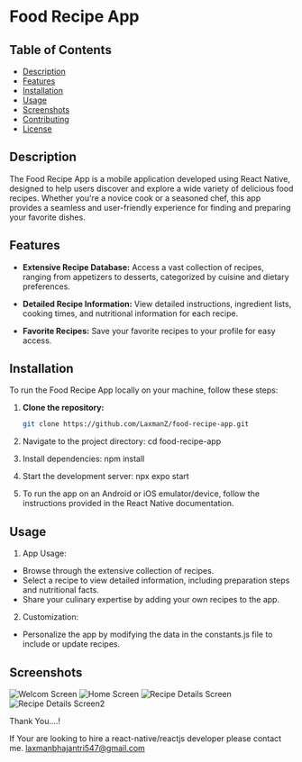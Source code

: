 # Food Recipe App

## Table of Contents

- [Description](#description)
- [Features](#features)
- [Installation](#installation)
- [Usage](#usage)
- [Screenshots](#screenshots)
- [Contributing](#contributing)
- [License](#license)

## Description

The Food Recipe App is a mobile application developed using React Native, designed to help users discover and explore a wide variety of delicious food recipes. Whether you're a novice cook or a seasoned chef, this app provides a seamless and user-friendly experience for finding and preparing your favorite dishes.

## Features

- **Extensive Recipe Database:** Access a vast collection of recipes, ranging from appetizers to desserts, categorized by cuisine and dietary preferences.

- **Detailed Recipe Information:** View detailed instructions, ingredient lists, cooking times, and nutritional information for each recipe.

- **Favorite Recipes:** Save your favorite recipes to your profile for easy access.


## Installation

To run the Food Recipe App locally on your machine, follow these steps:

1. **Clone the repository:**

   ```bash
   git clone https://github.com/LaxmanZ/food-recipe-app.git
   
2. Navigate to the project directory:
   cd food-recipe-app

3. Install dependencies:
   npm install

4. Start the development server:
   npx expo start
   
5. To run the app on an Android or iOS emulator/device, follow the instructions provided in the React Native documentation.

## Usage

1. App Usage:
* Browse through the extensive collection of recipes.
* Select a recipe to view detailed information, including preparation steps and nutritional facts.
* Share your culinary expertise by adding your own recipes to the app.

2. Customization:
 * Personalize the app by modifying the data in the constants.js file to include or update recipes.

## Screenshots
![Welcom Screen](https://github.com/LaxmanZ/FoodRecipeApp-react-native/assets/126096100/716c3530-9ce4-4abb-9497-b95521a9f969)
![Home Screen](https://github.com/LaxmanZ/FoodRecipeApp-react-native/assets/126096100/36c9a53c-869a-4a5d-a660-66e2b66dd285)
![Recipe Details Screen](https://github.com/LaxmanZ/FoodRecipeApp-react-native/assets/126096100/4f10c486-233b-493a-b09f-1125eb2237cd)
![Recipe Details Screen2](https://github.com/LaxmanZ/FoodRecipeApp-react-native/assets/126096100/d93f292f-dfae-48c6-bd46-bf7f2f24985b)

Thank You....!


If Your are looking to hire a react-native/reactjs developer please contact me. laxmanbhajantri547@gmail.com

   
      















   









